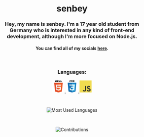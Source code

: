 <h1 align="center">senbey</h1>

<h3 align="center">
  Hey, my name is senbey. I'm a 17 year old student from Germany who is
  interested in any kind of front-end development, although I'm more focused on
  Node.js.
</h3>

<h4 align="center">
  You can find all of my socials <a href="https://senbey.net">here</a>.
</h4>

<br />

<h3 align="center">Languages:</h3>

<p align="center">
  <a href="https://www.w3.org/html/" target="_blank" rel="noreferrer">
    <img
      src="https://raw.githubusercontent.com/devicons/devicon/master/icons/html5/html5-original-wordmark.svg"
      alt="html5"
      width="40"
      height="40"
    />
  </a>
  <a href="https://www.w3schools.com/css/" target="_blank">
    <img
      src="https://raw.githubusercontent.com/devicons/devicon/master/icons/css3/css3-original-wordmark.svg"
      alt="css3"
      width="40"
      height="40"
    /> </a
  ><a
    href="https://developer.mozilla.org/en-US/docs/Web/JavaScript"
    target="_blank"
  >
    <img
      src="https://raw.githubusercontent.com/devicons/devicon/master/icons/javascript/javascript-original.svg"
      alt="javascript"
      width="40"
      height="40"
    />
  </a>
</p>

<br />

<p align="center">
  <img
    src="https://github-readme-stats.vercel.app/api/top-langs?username=senbeyxd&show_icons=true&locale=en&layout=compact"
    alt="Most Used Languages"
  />
</p>

<br />

<p align="center">
  <img
    align="center"
    src="https://github-readme-streak-stats.herokuapp.com/?user=senbeyxd&"
    alt="Contributions"
  />
</p>
